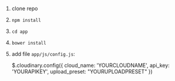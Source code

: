 1. clone repo
2. `npm install`
3. `cd app`
4. `bower install`
5. add file `app/js/config.js`:

    $.cloudinary.config({
      cloud_name: 'YOURCLOUDNAME',
      api_key: 'YOURAPIKEY',
      upload_preset: "YOURUPLOADPRESET"
    })
